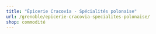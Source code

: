 ```yaml
---
title: "Épicerie Cracovia - Spécialités polonaise"
url: /grenoble/epicerie-cracovia-specialites-polonaise/
shop: commodité
---
```

